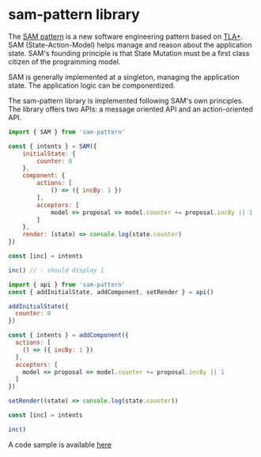 # sam-pattern library

The [SAM pattern](http://sam.js.org) is a new software engineering pattern based on [TLA+](https://en.wikipedia.org/wiki/TLA%2B). SAM (State-Action-Model) helps manage and reason about the application state. SAM's founding principle is that State Mutation must be a first class citizen of the programming model.

SAM is generally implemented at a singleton, managing the application state. The application logic can be componentized.

The sam-pattern library is implemented following SAM's own principles. The library offers two APIs: a message oriented API and an action-oriented API.

```javascript
import { SAM } from 'sam-pattern'

const { intents } = SAM({
    initialState: {
        counter: 0
    },
    component: { 
        actions: [
            () => ({ incBy: 1 })
        ],
        acceptors: [
            model => proposal => model.counter += proposal.incBy || 1
        ]
    },
    render: (state) => console.log(state.counter)
})

const [inc] = intents

inc() // - should display 1
```

```javascript
import { api } from 'sam-pattern'
const { addInitialState, addComponent, setRender } = api()

addInitialState({
  counter: 0
})

const { intents } = addComponent({ 
  actions: [
    () => ({ incBy: 1 })
  ],
  acceptors: [
    model => proposal => model.counter += proposal.incBy || 1
  ]
})

setRender((state) => console.log(state.counter))

const [inc] = intents

inc() 
```

A code sample is available [here](https://codepen.io/sam-pattern/pen/qzYQgd)